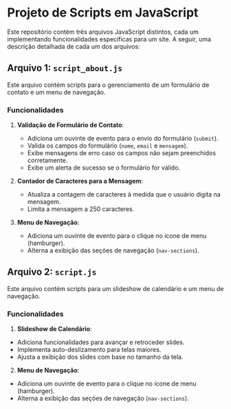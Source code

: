 # Projeto de Scripts em JavaScript

Este repositório contém três arquivos JavaScript distintos, cada um implementando funcionalidades específicas para um site. A seguir, uma descrição detalhada de cada um dos arquivos:

## Arquivo 1: `script_about.js`

Este arquivo contém scripts para o gerenciamento de um formulário de contato e um menu de navegação.

### Funcionalidades

1. **Validação de Formulário de Contato**:
   - Adiciona um ouvinte de evento para o envio do formulário (`submit`).
   - Valida os campos do formulário (`nome`, `email` e `mensagem`).
   - Exibe mensagens de erro caso os campos não sejam preenchidos corretamente.
   - Exibe um alerta de sucesso se o formulário for válido.

2. **Contador de Caracteres para a Mensagem**:
   - Atualiza a contagem de caracteres à medida que o usuário digita na mensagem.
   - Limita a mensagem a 250 caracteres.

3. **Menu de Navegação**:
   - Adiciona um ouvinte de evento para o clique no ícone de menu (hamburger).
   - Alterna a exibição das seções de navegação (`nav-sections`).

## Arquivo 2: `script.js`

Este arquivo contém scripts para um slideshow de calendário e um menu de navegação.

### Funcionalidades

1. **Slideshow de Calendário**:
- Adiciona funcionalidades para avançar e retroceder slides.
- Implementa auto-deslizamento para telas maiores.
- Ajusta a exibição dos slides com base no tamanho da tela.

2. **Menu de Navegação**:
- Adiciona um ouvinte de evento para o clique no ícone de menu (hamburger).
- Alterna a exibição das seções de navegação (`nav-sections`).